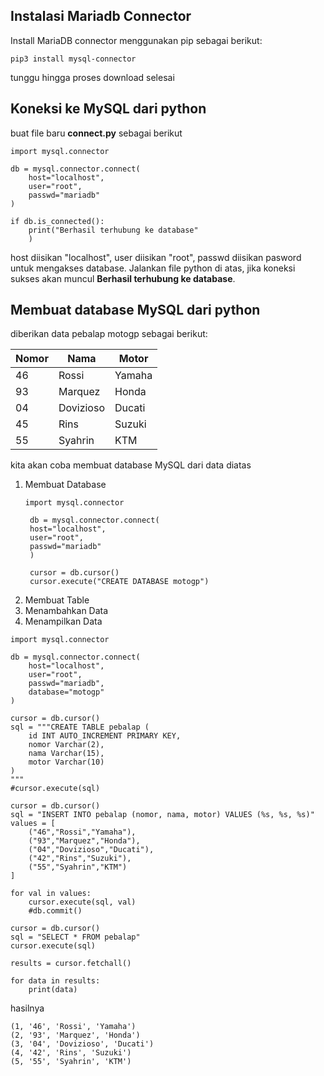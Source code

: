 ## Instalasi Mariadb Connector
Install MariaDB connector menggunakan pip sebagai berikut:
```
pip3 install mysql-connector
```
tunggu hingga proses download selesai

## Koneksi ke MySQL dari python
buat file baru **connect.py** sebagai berikut
```
import mysql.connector

db = mysql.connector.connect(
    host="localhost",
    user="root",
    passwd="mariadb"
)

if db.is_connected():
    print("Berhasil terhubung ke database"
    )
```
host diisikan "localhost", user diisikan "root", passwd diisikan pasword untuk mengakses database. Jalankan file python di atas, jika koneksi sukses akan muncul **Berhasil terhubung ke database**.

## Membuat database MySQL dari python 
diberikan data pebalap motogp sebagai berikut:

Nomor | Nama | Motor
----- | ---- | -----
46 | Rossi | Yamaha
93 | Marquez | Honda
04 | Dovizioso | Ducati
45 | Rins | Suzuki
55 | Syahrin | KTM

kita akan coba membuat database MySQL dari data diatas

1. Membuat Database
   ```
   import mysql.connector

    db = mysql.connector.connect(
    host="localhost",
    user="root",
    passwd="mariadb"
    )
   
    cursor = db.cursor()
    cursor.execute("CREATE DATABASE motogp")
    ```
2. Membuat Table
3. Menambahkan Data
4. Menampilkan Data

```
import mysql.connector

db = mysql.connector.connect(
    host="localhost",
    user="root",
    passwd="mariadb",
    database="motogp"
)

cursor = db.cursor()
sql = """CREATE TABLE pebalap (
    id INT AUTO_INCREMENT PRIMARY KEY,
    nomor Varchar(2),
    nama Varchar(15),
    motor Varchar(10)
)
"""
#cursor.execute(sql)

cursor = db.cursor()
sql = "INSERT INTO pebalap (nomor, nama, motor) VALUES (%s, %s, %s)"
values = [
    ("46","Rossi","Yamaha"),
    ("93","Marquez","Honda"),
    ("04","Dovizioso","Ducati"),
    ("42","Rins","Suzuki"),
    ("55","Syahrin","KTM")
]

for val in values:
    cursor.execute(sql, val)
    #db.commit()

cursor = db.cursor()
sql = "SELECT * FROM pebalap"
cursor.execute(sql)

results = cursor.fetchall()

for data in results:
    print(data)
```

hasilnya

```
(1, '46', 'Rossi', 'Yamaha')
(2, '93', 'Marquez', 'Honda')
(3, '04', 'Dovizioso', 'Ducati')
(4, '42', 'Rins', 'Suzuki')
(5, '55', 'Syahrin', 'KTM')
```
